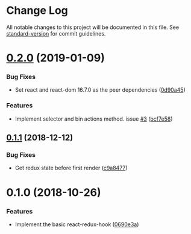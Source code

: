 # Change Log

All notable changes to this project will be documented in this file. See [standard-version](https://github.com/conventional-changelog/standard-version) for commit guidelines.

<a name="0.2.0"></a>
# [0.2.0](https://github.com/jessy1092/react-redux-hooks/compare/v0.1.1...v0.2.0) (2019-01-09)


### Bug Fixes

* Set react and react-dom 16.7.0 as the peer dependencies ([0d90a45](https://github.com/jessy1092/react-redux-hooks/commit/0d90a45))


### Features

* Implement selector and bin actions method. issue [#3](https://github.com/jessy1092/react-redux-hooks/issues/3) ([bcf7e58](https://github.com/jessy1092/react-redux-hooks/commit/bcf7e58))



<a name="0.1.1"></a>
## [0.1.1](https://github.com/jessy1092/react-redux-hooks/compare/v0.1.0...v0.1.1) (2018-12-12)


### Bug Fixes

* Get redux state before first render ([c9a8477](https://github.com/jessy1092/react-redux-hooks/commit/c9a8477))



<a name="0.1.0"></a>
# 0.1.0 (2018-10-26)


### Features

* Implement the basic react-redux-hook ([0690e3a](https://github.com/jessy1092/react-redux-hooks/commit/0690e3a))
